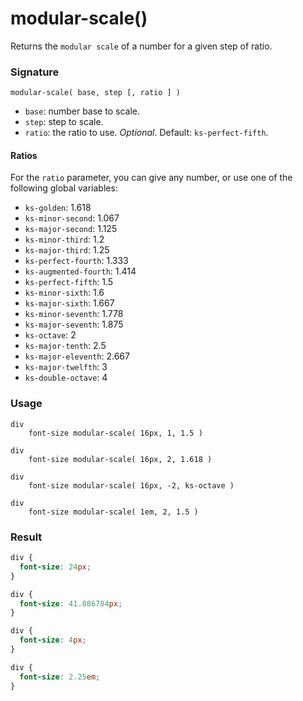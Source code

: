 # modular-scale()

Returns the `modular scale` of a number for a given step of ratio.  

### Signature

`modular-scale( base, step [, ratio ] )`

* `base`: number base to scale.
* `step`: step to scale.
* `ratio`: the ratio to use. *Optional*. Default: `ks-perfect-fifth`.

#### Ratios

For the `ratio` parameter, you can give any number, or use one of the following global variables:

* `ks-golden`: 1.618
* `ks-minor-second`: 1.067
* `ks-major-second`: 1.125
* `ks-minor-third`: 1.2
* `ks-major-third`: 1.25
* `ks-perfect-fourth`: 1.333
* `ks-augmented-fourth`: 1.414
* `ks-perfect-fifth`: 1.5
* `ks-minor-sixth`: 1.6
* `ks-major-sixth`: 1.667
* `ks-minor-seventh`: 1.778
* `ks-major-seventh`: 1.875
* `ks-octave`: 2
* `ks-major-tenth`: 2.5
* `ks-major-eleventh`: 2.667
* `ks-major-twelfth`: 3
* `ks-double-octave`: 4 

### Usage

```stylus
div
    font-size modular-scale( 16px, 1, 1.5 )
    
div
    font-size modular-scale( 16px, 2, 1.618 )
    
div
    font-size modular-scale( 16px, -2, ks-octave )
    
div
    font-size modular-scale( 1em, 2, 1.5 )
```

### Result

```css
div {
  font-size: 24px;
}

div {
  font-size: 41.886784px;
}

div {
  font-size: 4px;
}

div {
  font-size: 2.25em;
}
```
